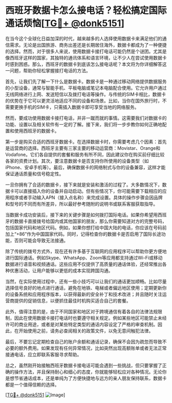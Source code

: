 # 西班牙数据卡怎么接电话？轻松搞定国际通话烦恼[[TG💪+ @donk5151](https://t.me/s/donk5151)]

在当今这个全球化日益加深的时代，越来越多的人选择使用数据卡来满足他们的通信需求。无论是出国旅游、商务出差还是长期居住海外，数据卡都成为了一种便捷的选择。然而，对于很多人来说，使用数据卡接打电话可能仍然是个谜团。尤其是像西班牙这样的国家，其独特的通讯体系和语言环境，让不少人在尝试使用数据卡时感到困惑。那么，西班牙的数据卡到底该怎么接电话呢？本文将为你详细解答这一问题，帮助你轻松掌握接打电话的方法。

首先，让我们先了解一下什么是数据卡。数据卡是一种通过移动网络提供数据服务的小型设备，通常与智能手机、平板电脑或笔记本电脑配合使用。它允许用户通过无线网络进行上网、发送短信以及拨打电话等操作。与传统的SIM卡相比，数据卡的优势在于它可以更灵活地适应不同的设备和场景。比如，当你在国外旅行时，不需要更换手机的SIM卡，只需插入数据卡即可享受当地的网络服务。

然而，要成功使用数据卡接打电话，并非一蹴而就的事情。这需要我们对数据卡的功能、设置以及相关软件有一定的了解。接下来，我们将一步步教你如何正确地配置和使用西班牙的数据卡。

第一步是购买合适的西班牙数据卡。在选择数据卡时，你需要考虑几个因素：首先是运营商的选择。西班牙主要有三家主要的移动运营商：Movistar、Orange和Vodafone。它们各自提供的套餐和服务有所不同，因此建议你在购买前仔细比较各家的资费计划。其次，要注意数据卡是否支持你所使用的设备类型（如iPhone、安卓手机等）。最后，确保数据卡的网络制式与你的设备兼容，这样才能保证通话质量和信号稳定性。

一旦你拥有了合适的数据卡，接下来就是安装和激活的过程了。大多数情况下，数据卡可以直接插入你的设备并自动启动。但有些情况下，你可能需要下载相应的应用程序或者手动输入APN（接入点名称）来完成设置。具体的操作步骤会因品牌和型号的不同而有所差异，所以最好参考随附的说明书或联系客服获取指导。

当数据卡成功安装后，接下来的关键步骤是如何拨打国际电话。如果你希望用西班牙的数据卡直接拨号给国内或其他国家的朋友，那么你需要知道对方的完整号码，包括国家代码和地区代码。例如，如果你想打给中国大陆的电话，你应该在号码前加上“+86”作为中国国家代码。同时，记得检查你的数据卡是否启用了国际长途功能，否则可能会导致无法接通。

除了传统的拨号方式外，现在还有许多基于互联网的应用程序可以帮助你更方便地进行国际通话。例如Skype、WhatsApp、Zoom等应用都支持通过Wi-Fi或移动数据进行语音和视频通话。这些应用不仅提供了高质量的通话体验，还经常推出各种优惠活动，让用户能够以更低的成本实现跨国沟通。

当然，在实际使用过程中，还有一些小技巧可以让我们的通话更加顺畅。比如尽量选择信号良好的地点进行通话，避免在地铁、电梯或者偏远地区使用；定期更新你的设备系统和应用程序版本，以获得最新的安全补丁和技术改进；并且随时关注运营商提供的促销信息，以便抓住最佳时机购买适合自己的套餐。

此外，值得注意的是，由于不同国家和地区对于跨境通信有着各自的法律法规限制，因此在使用数据卡接打电话时也要遵守相关规定。例如某些地区可能禁止未经许可的商业用途，或者是对某些特定类型的通话内容设定了严格的审查机制。因此，在开始使用之前，请务必查阅相关的政策文件，以免无意间触犯法律。

最后，不要忘记定期检查自己的账户余额和通话记录，确保不会因为疏忽而导致不必要的额外费用。如果发现有任何异常情况，比如突然出现高额账单或者无法正常接通电话，应立即联系客服寻求帮助。

总之，虽然刚开始接触西班牙数据卡接电话可能会遇到一些挑战，但只要掌握了正确的操作方法，并且保持耐心和细心的态度，你就能够轻松应对各种情况。无论你是想节省通话成本，还是单纯为了方便快捷地与远方的亲人朋友保持联系，数据卡都是一个值得信赖的选择。

[[TG💪+ @donk5151](https://t.me/s/donk5151) ![Image](https://i.postimg.cc/rwNCRYN7/Snipaste-2025-04-30-17-27-05.png)]